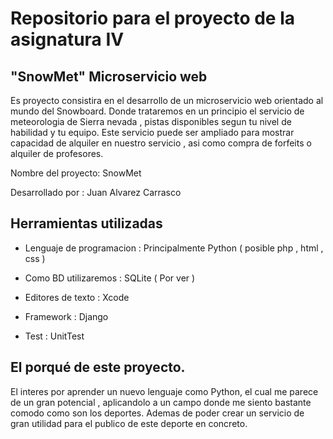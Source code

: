 # Repositorio para el proyecto de la asignatura IV 

## "SnowMet" Microservicio web 

Es proyecto consistira en el desarrollo de un microservicio web orientado al mundo del Snowboard. Donde trataremos en un principio el servicio de meteorologia de Sierra nevada , pistas disponibles segun tu nivel de habilidad y tu equipo. Este servicio puede ser ampliado para mostrar capacidad de alquiler en nuestro servicio , asi como compra de forfeits o alquiler de profesores. 
    
Nombre del proyecto: SnowMet
    
Desarrollado por : Juan Alvarez Carrasco
    
    
    
## Herramientas utilizadas 

- Lenguaje de programacion : Principalmente Python ( posible php , html , css )

- Como BD utilizaremos : SQLite ( Por ver )

- Editores de texto : Xcode 

- Framework : Django

- Test : UnitTest


## El porqué de este proyecto.

 El interes por aprender un nuevo lenguaje como Python, el cual me parece de un gran potencial ,  aplicandolo a un campo donde me siento bastante comodo como son los deportes. Ademas de poder crear un servicio de gran utilidad para el publico de este deporte en concreto. 
